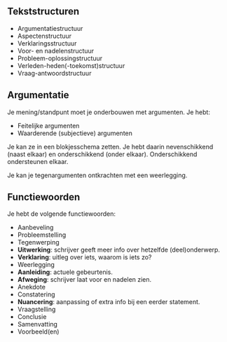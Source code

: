 ## Tekststructuren

- Argumentatiestructuur
- Aspectenstructuur
- Verklaringsstructuur
- Voor- en nadelenstructuur
- Probleem-oplossingstructuur
- Verleden-heden(-toekomst)structuur
- Vraag-antwoordstructuur

## Argumentatie

Je mening/standpunt moet je onderbouwen met argumenten. Je hebt:

- Feitelijke argumenten
- Waarderende (subjectieve) argumenten

Je kan ze in een blokjesschema zetten. Je hebt daarin nevenschikkend (naast elkaar) en onderschikkend (onder elkaar). Onderschikkend ondersteunen elkaar.

Je kan je tegenargumenten ontkrachten met een weerlegging.

## Functiewoorden

Je hebt de volgende functiewoorden:

- Aanbeveling
- Probleemstelling
- Tegenwerping
- **Uitwerking**: schrijver geeft meer info over hetzelfde (deel)onderwerp. 
- **Verklaring**: uitleg over iets, waarom is iets zo?
- Weerlegging
- **Aanleiding**: actuele gebeurtenis.
- **Afweging**: schrijver laat voor en nadelen zien.
- Anekdote
- Constatering
- **Nuancering**: aanpassing of extra info bij een eerder statement.
- Vraagstelling
- Conclusie
- Samenvatting
- Voorbeeld(en)
